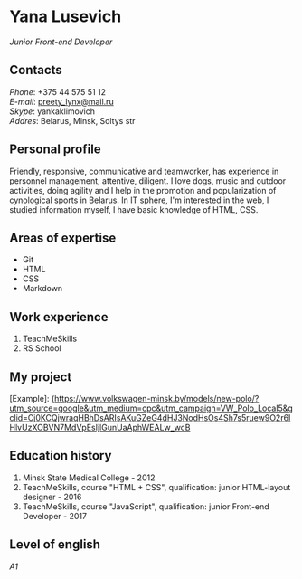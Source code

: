# Yana Lusevich  
*Junior Front-end Developer*  
## Contacts
*Phone*: +375 44 575 51 12  
*E-mail*: preety_lynx@mail.ru  
*Skype*: yankaklimovich  
*Addres*: Belarus, Minsk, Soltys str
## Personal profile  
Friendly, responsive, communicative and teamworker, has experience in personnel management, attentive, diligent. I love dogs, music and outdoor activities, doing agility and I help in the promotion and popularization of cynological sports in Belarus.
In IT sphere, I'm interested in the web, I studied information myself, I have basic knowledge of HTML, CSS.  

## Areas of expertise  
* Git  
* HTML  
* CSS   
* Markdown
## Work experience  
1. TeachMeSkills
1. RS School  
## My project  
[Example]: (https://www.volkswagen-minsk.by/models/new-polo/?utm_source=google&utm_medium=cpc&utm_campaign=VW_Polo_Local5&gclid=Cj0KCQjwraqHBhDsARIsAKuGZeG4dHJ3NodHsOs4Sh7s5ruew9O2r6IHlvUzXOBVN7MdVpEsIjlGunUaAphWEALw_wcB  
## Education history  
1. Minsk State Medical College - 2012  
1. TeachMeSkills, course "HTML + CSS", qualification: junior HTML-layout designer - 2016  
1. TeachMeSkills, course "JavaScript", qualification: junior Front-end Developer - 2017  
## Level of english  
*A1*
